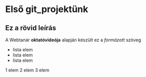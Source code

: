 # Első git_projektünk
## Ez a rövid leírás

A Webtanár **oktatóvideója** alapján készült ez a *formázott* szöveg

- lista elem
- lista elem
- lista elem

1 elem
2 elem
3 elem
